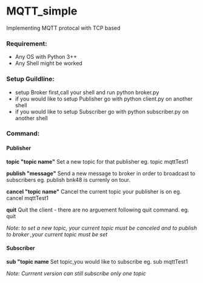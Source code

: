 # MQTT_simple
Implementing MQTT protocal with TCP based

### Requirement:
  - Any OS with Python 3++
  - Any Shell might be worked
 
### Setup Guildline:
  - setup Broker first,call your shell and run python broker.py
  - if you would like to setup Publisher go with python client.py on another shell
  - if you would like to setup Subscriber go with python subscriber.py on another shell

### Command:

 #### Publisher
  **topic "topic name"**
  Set a new topic for that publisher eg. topic mqttTest1
  
  **publish "message"**
  Send a new message to broker in order to broadcast to subscribers 
  eg. publish bnk48 is currenly on tour.
  
  **cancel "topic name"**
  Cancel the current topic your publisher is on eg. cancel mqttTest1
  
  **quit**
  Quit the client - there are no arguement following quit command. eg. quit
  
  _Note: to set a new topic, your current topic must be canceled and to publish to broker ,your current topic must be set_
  
 #### Subscriber
  **sub "topic name**
  Set topic,you would like to subscribe  eg. sub mqttTest1
  
  _Note: Currrent version can still subscribe only one topic_
